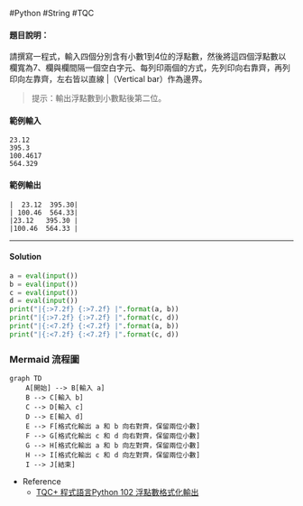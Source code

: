 #Python #String #TQC 
#### 題目說明：

請撰寫一程式，輸入四個分別含有小數1到4位的浮點數，然後將這四個浮點數以欄寬為7、欄與欄間隔一個空白字元、每列印兩個的方式，先列印向右靠齊，再列印向左靠齊，左右皆以直線 |（Vertical bar）作為邊界。

> 提示：輸出浮點數到小數點後第二位。

#### 範例輸入

```
23.12
395.3
100.4617
564.329
```

#### 範例輸出

```
|  23.12  395.30|
| 100.46  564.33|
|23.12   395.30 |
|100.46  564.33 |
```

---
#### Solution
```python linenums="1"
a = eval(input())
b = eval(input())
c = eval(input())
d = eval(input())
print("|{:>7.2f} {:>7.2f} |".format(a, b))
print("|{:>7.2f} {:>7.2f} |".format(c, d))
print("|{:<7.2f} {:<7.2f} |".format(a, b))
print("|{:<7.2f} {:<7.2f} |".format(c, d))
```

### Mermaid 流程圖

```mermaid
graph TD
    A[開始] --> B[輸入 a]
    B --> C[輸入 b]
    C --> D[輸入 c]
    D --> E[輸入 d]
    E --> F[格式化輸出 a 和 b 向右對齊，保留兩位小數]
    F --> G[格式化輸出 c 和 d 向右對齊，保留兩位小數]
    G --> H[格式化輸出 a 和 b 向左對齊，保留兩位小數]
    H --> I[格式化輸出 c 和 d 向左對齊，保留兩位小數]
    I --> J[結束]

```

- Reference
	- [TQC+ 程式語言Python 102 浮點數格式化輸出](https://jbprogramnotes.com/2020/05/tqc-%e7%a8%8b%e5%bc%8f%e8%aa%9e%e8%a8%80python-102-%e6%b5%ae%e9%bb%9e%e6%95%b8%e6%a0%bc%e5%bc%8f%e5%8c%96%e8%bc%b8%e5%87%ba/)
	